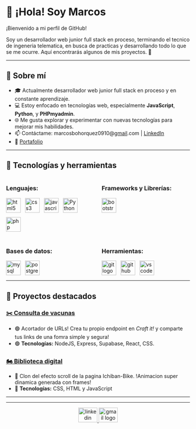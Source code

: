 # 👋 ¡Hola! Soy Marcos

¡Bienvenido a mi perfil de GitHub! 

Soy un desarrollador web junior full stack en proceso, terminando el tecnico de ingeneria telematica, en busca de practicas y desarrollando todo lo que se me ocurre. Aquí encontrarás algunos de mis proyectos. 🚀

---

## 💼 Sobre mí
- 🎓 Actualmente desarrollador web junior full stack en proceso y en constante aprendizaje.
- 💻 Estoy enfocado en tecnologías web, especialmente **JavaScript**, **Python**, y **PHPmyadmin**.
- 🌐 Me gusta explorar y experimentar con nuevas tecnologías para mejorar mis habilidades.
- 📫 Contáctame: marcosbohorquez0910@[gmail](mailto:marcosbohorquez0910@gmail.com).com | [LinkedIn](www.linkedin.com/in/Marcos-Bohórquez-513b71338)
- 📁 [Portafolio](https://portafolio-marcos-bohorquez.netlify.app/)

---

## 🔧 Tecnologías y herramientas

<div style="display: grid; grid-template-columns: repeat(2, 1fr); gap: 20px;">

  <div>
    <h3>Lenguajes:</h3>
    <div align="left" style="display: flex; flex-wrap: wrap; gap: 12px;">
      <img src="https://cdn.jsdelivr.net/gh/devicons/devicon/icons/html5/html5-original.svg" height="40" alt="html5 logo" />
      <img src="https://cdn.jsdelivr.net/gh/devicons/devicon/icons/css3/css3-original.svg" height="40" alt="css3 logo" />
      <img src="https://cdn.jsdelivr.net/gh/devicons/devicon/icons/javascript/javascript-original.svg" height="40" alt="javascript logo" />
      <img src="https://cdn.jsdelivr.net/gh/devicons/devicon/icons/python/python-original.svg" height="40" alt="Python logo" />
      <img src="https://cdn.jsdelivr.net/gh/devicons/devicon/icons/php/php-original.svg" height="40" alt="php logo" />
    </div>
  </div>

  <div>
    <h3>Frameworks y Librerías:</h3>
    <div align="left" style="display: flex; flex-wrap: wrap; gap: 12px;">
      <img src="https://cdn.jsdelivr.net/gh/devicons/devicon/icons/bootstrap/bootstrap-original.svg" height="40" alt="bootstrap logo" />
    </div>
  </div>

  <div>
    <h3>Bases de datos:</h3>
    <div align="left" style="display: flex; flex-wrap: wrap; gap: 12px;">
      <img src="https://cdn.jsdelivr.net/gh/devicons/devicon/icons/mysql/mysql-original.svg" height="40" alt="mysql logo" />
      <img src="https://cdn.jsdelivr.net/gh/devicons/devicon/icons/postgresql/postgresql-original.svg" height="40" alt="postgresql logo" />
    </div>
  </div>

  <div>
    <h3>Herramientas:</h3>
    <div align="left" style="display: flex; flex-wrap: wrap; gap: 12px;">
      <img src="https://cdn.jsdelivr.net/gh/devicons/devicon/icons/git/git-original.svg" height="40" alt="git logo" />
      <img src="https://cdn.jsdelivr.net/gh/devicons/devicon/icons/github/github-original.svg" height="40" alt="github logo" />
      <img src="https://cdn.jsdelivr.net/gh/devicons/devicon/icons/vscode/vscode-original.svg" height="40" alt="vscode logo" />
    </div>
  </div>

</div>

---

## 📌 Proyectos destacados
### [✂️ Consulta de vacunas](https://craftit.vercel.app)
- 🟢 Acortador de URLs! Crea tu propio endpoint en *Craft it!* y comparte tus links de una fomra simple y segura!
- 🟢 **Tecnologías:** NodeJS, Express, Supabase, React, CSS.

### [🏍 Biblioteca digital](https://ithanslee.github.io/Biblioteca-digital)
- 🔴 Clon del efecto scroll de la pagina Ichiban-Bike. !Animacion super dinamica generada con frames!
- 🔴 **Tecnologías:** CSS, HTML y JavaScript

---

---

<div align="center">
  <a href="www.linkedin.com/in/Marcos-Bohórquez-513b71338" target="_blank">
    <img src="https://raw.githubusercontent.com/maurodesouza/profile-readme-generator/master/src/assets/icons/social/linkedin/default.svg" width="52" height="40" alt="linkedin logo"  />
  </a>
  <a href="www.marcosbohorquez0910@gmail.com" target="_blank">
    <img src="https://raw.githubusercontent.com/maurodesouza/profile-readme-generator/master/src/assets/icons/social/gmail/default.svg" width="52" height="40" alt="gmail logo"  />
  </a>
</div>
